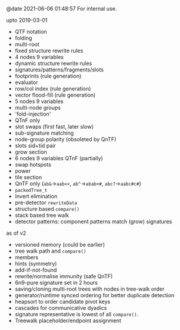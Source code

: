 @date 2021-06-06 01:48:57
For internal use.

upto 2019-03-01

- QTF notation
- folding
- multi-root
- fixed structure rewrite rules
- 4 nodes 9 variables
- dynamic structure rewrite rules
- signatures/patterns/fragments/slots
- footprints (rule generation)
- evaluator
- row/col index (rule generation)
- vector flood-fill (rule generation)
- 5 nodes 9 variables
- multi-node groups
- 'fold-injection'
- QTnF only
- slot swaps (first fast, later slow)
- sub-signature matching
- node-group polarity (obsoleted by QnTF)
- slots sid+tid pair
- grow section
- 6 nodes 9 variables QTnF (partially)
- swap hotspots
- power
- tile section
- QnTF only (`ab&`->`aab<<`, `ab^`->`abab+#`, `abc?`->`aabc#c#`)
- `packedTree_t`
- Invert elimination
- pre-detector `rewriteData`
- structure based `compare()`
- stack based tree walk
- detector patterns: component patterns match (grow) signatures

as of v2
- versioned memory (could be earlier)
- tree walk path and `compare()`
- members
- hints (symmetry)
- add-if-not-found
- rewrite/normalise immunity (safe QnTF)
- 6n9-pure signature set in 2 hours
- saving/cloning multi-root trees with nodes in tree-walk order
- generator/runtime synced ordering for better duplicate detection
- heapsort to order candidate pivot keys
- cascades for communicative dyadics
- signature representative is lowest of all `compare()`.
- Treewalk placeholder/endpoint assignment
